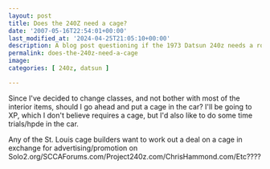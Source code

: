 ```yaml
---
layout: post
title: Does the 240Z need a cage?
date: '2007-05-16T22:54:01+00:00'
last_modified_at: '2024-04-25T21:05:10+00:00'
description: A blog post questioning if the 1973 Datsun 240z needs a roll cage
permalink: does-the-240z-need-a-cage
image: 
categories: [ 240z, datsun ]

---
```

Since I've decided to change classes, and not bother with most of the interior items, should I go ahead and put a cage in the car? I'll be going to XP, which I don't believe requires a cage, but I'd also like to do some time trials/hpde in the car.

Any of the St. Louis cage builders want to work out a deal on a cage in exchange for advertising/promotion on Solo2.org/SCCAForums.com/Project240z.com/ChrisHammond.com/Etc????


